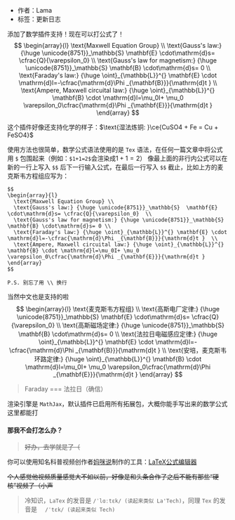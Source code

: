 - 作者：Lama
- 标签：更新日志

添加了数学插件支持！现在可以打公式了！
$$
\begin{array}{l}
  \text{Maxwell Equation Group} \\
  \text{Gauss's law:} {\huge \unicode{8751}}_\mathbb{S}  \mathbf{E} \cdot\mathrm{d}s= \cfrac{Q}{\varepsilon_0}  \\
  \text{Gauss's law for magnetism:} {\huge \unicode{8751}}_\mathbb{S}  \mathbf{B} \cdot\mathrm{d}s= 0 \\
  \text{Faraday's law:} {\huge \oint}_{\mathbb{L}}^{} \mathbf{E} \cdot \mathrm{d}l=-\cfrac{\mathrm{d}\Phi _{\mathbf{B}}}{\mathrm{d}t }  \\
  \text{Ampere, Maxwell circuital law:} {\huge \oint}_{\mathbb{L}}^{} \mathbf{B} \cdot \mathrm{d}l=\mu_0I+ \mu_0 \varepsilon_0\cfrac{\mathrm{d}\Phi _{\mathbf{E}}}{\mathrm{d}t }
\end{array}
$$

这个插件好像还支持化学的样子：$\text{湿法炼铜: }\ce{CuSO4 + Fe = Cu + FeSO4}$

使用方法也很简单，数学公式语法使用的是 `Tex` 语法，在任何一篇文章中将公式用 `$` 包围起来（例如：`$1+1=2$`会渲染成$1+1=2$）
像最上面的非行内公式可以在新的一行上写入 `$$` 后下一行输入公式，在最后一行写入 `$$` 截止，比如上方的麦克斯韦方程组应写为：

```
$$
\begin{array}{l}
  \text{Maxwell Equation Group} \\
  \text{Gauss's law:} {\huge \unicode{8751}}_\mathbb{S}  \mathbf{E} \cdot\mathrm{d}s= \cfrac{Q}{\varepsilon_0}  \\
  \text{Gauss's law for magnetism:} {\huge \unicode{8751}}_\mathbb{S}  \mathbf{B} \cdot\mathrm{d}s= 0 \\
  \text{Faraday's law:} {\huge \oint}_{\mathbb{L}}^{} \mathbf{E} \cdot \mathrm{d}l=-\cfrac{\mathrm{d}\Phi _{\mathbf{B}}}{\mathrm{d}t }  \\
  \text{Ampere, Maxwell circuital law:} {\huge \oint}_{\mathbb{L}}^{} \mathbf{B} \cdot \mathrm{d}l=\mu_0I+ \mu_0 \varepsilon_0\cfrac{\mathrm{d}\Phi _{\mathbf{E}}}{\mathrm{d}t }
\end{array}
$$

P.S. 别忘了用 \\ 换行
```

当然中文也是支持的啦
$$
\begin{array}{l}
  \text{麦克斯韦方程组} \\
  \text{高斯电厂定律:} {\huge \unicode{8751}}_\mathbb{S}  \mathbf{E} \cdot\mathrm{d}s= \cfrac{Q}{\varepsilon_0}  \\
  \text{高斯磁场定律:} {\huge \unicode{8751}}_\mathbb{S}  \mathbf{B} \cdot\mathrm{d}s= 0 \\
  \text{法拉日电磁感应定律:} {\huge \oint}_{\mathbb{L}}^{} \mathbf{E} \cdot \mathrm{d}l=-\cfrac{\mathrm{d}\Phi _{\mathbf{B}}}{\mathrm{d}t }  \\
  \text{安培，麦克斯韦环路定律:} {\huge \oint}_{\mathbb{L}}^{} \mathbf{B} \cdot \mathrm{d}l=\mu_0I+ \mu_0 \varepsilon_0\cfrac{\mathrm{d}\Phi _{\mathbf{E}}}{\mathrm{d}t }
\end{array}
$$
> Faraday === 法拉日（确信）

渲染引擎是 `MathJax`，默认插件已启用所有拓展包，大概你能手写出来的数学公式这里都能打

#### 那我不会打怎么办？

> ~~好办，去学就是了（~~

你可以使用知名科普视频创作者[妈咪说](https://www.youtube.com/c/%E5%A6%88%E5%92%AA%E8%AF%B4MommyTalk)制作的工具：[LaTeX公式编辑器](https://www.latexlive.com/home)

~~个人感觉他视频质量感觉大不如以前，好像是和头条合作了之后不能有那些“硬核”视频了（小声~~

> 冷知识，`LaTex` 的发音是 `/ˈlɑːtɛk/ (读起来类似 La'Tech)`，同理 `Tex` 的发音是 `  /ˈtɛk/ (读起来类似 Tech)`